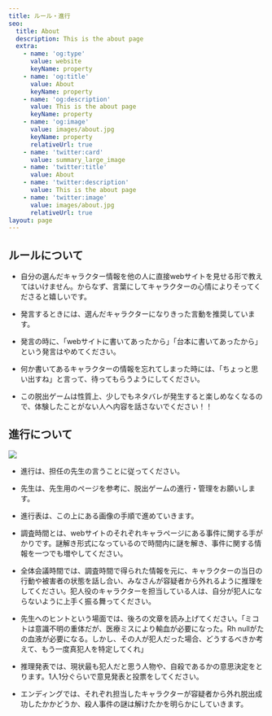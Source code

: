 ```yaml
---
title: ルール・進行
seo:
  title: About
  description: This is the about page
  extra:
    - name: 'og:type'
      value: website
      keyName: property
    - name: 'og:title'
      value: About
      keyName: property
    - name: 'og:description'
      value: This is the about page
      keyName: property
    - name: 'og:image'
      value: images/about.jpg
      keyName: property
      relativeUrl: true
    - name: 'twitter:card'
      value: summary_large_image
    - name: 'twitter:title'
      value: About
    - name: 'twitter:description'
      value: This is the about page
    - name: 'twitter:image'
      value: images/about.jpg
      relativeUrl: true
layout: page
---
```

## ルールについて

*   自分の選んだキャラクター情報を他の人に直接webサイトを見せる形で教えてはいけません。からなず、言葉にしてキャラクターの心情によりそってくださると嬉しいです。

*   発言するときには、選んだキャラクターになりきった言動を推奨しています。

*   発言の時に、「webサイトに書いてあったから」「台本に書いてあったから」という発言はやめてください。

*   何か書いてあるキャラクターの情報を忘れてしまった時には、「ちょっと思い出すね」と言って、待ってもらうようにしてください。

*   この脱出ゲームは性質上、少しでもネタバレが発生すると楽しめなくなるので、体験したことがない人へ内容を話さないでください！！

## 進行について

![](images/%E3%82%B9%E3%82%AF%E3%83%AA%E3%83%BC%E3%83%B3%E3%82%B7%E3%83%A7%E3%83%83%E3%83%88%202021-09-10%2011.14.09.png)

*   進行は、担任の先生の言うことに従ってください。

*   先生は、先生用のページを参考に、脱出ゲームの進行・管理をお願いします。

*   進行表は、この上にある画像の手順で進めていきます。

*   調査時間とは、webサイトのそれぞれキャラページにある事件に関する手がかりです。謎解き形式になっているので時間内に謎を解き、事件に関する情報を一つでも増やしてください。

<!---->

*   全体会議時間では、調査時間で得られた情報を元に、キャラクターの当日の行動や被害者の状態を話し合い、みなさんが容疑者から外れるように推理をしてください。犯人役のキャラクターを担当している人は、自分が犯人にならないように上手く振る舞ってください。

*   先生へのヒントという場面では、後ろの文章を読み上げてください。「ミコトは意識不明の重体だが、医療ミスにより輸血が必要になった。Rh nullがたの血液が必要になる。しかし、その人が犯人だった場合、どうするべきか考えて、もう一度真犯人を特定してくれ」

<!---->

*   推理発表では、現状最も犯人だと思う人物や、自殺であるかの意思決定をとります。1人1分ぐらいで意見発表と投票をしてください。

*   エンディングでは、それぞれ担当したキャラクターが容疑者から外れ脱出成功したかかどうか、殺人事件の謎は解けたかを明らかにしていきます。
